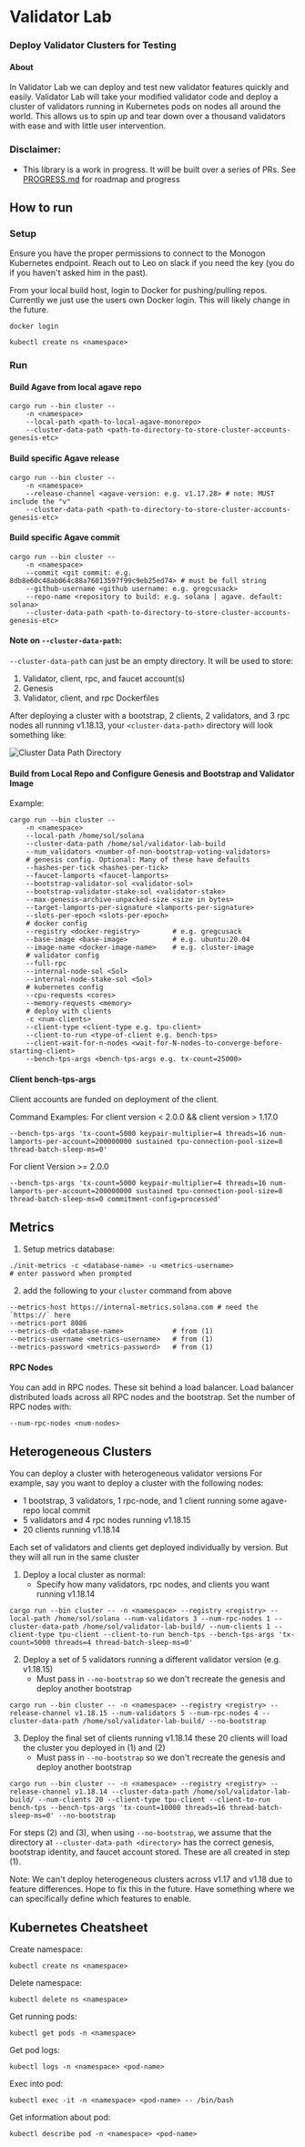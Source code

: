 # Validator Lab
### Deploy Validator Clusters for Testing

#### About
In Validator Lab we can deploy and test new validator features quickly and easily. Validator Lab will take your modified validator code and deploy a cluster of validators running in Kubernetes pods on nodes all around the world. This allows us to spin up and tear down over a thousand validators with ease and with little user intervention.

### Disclaimer:
- This library is a work in progress. It will be built over a series of PRs. See [PROGRESS.md](PROGRESS.md) for roadmap and progress

## How to run

### Setup
Ensure you have the proper permissions to connect to the Monogon Kubernetes endpoint. Reach out to Leo on slack if you need the key (you do if you haven't asked him in the past).

From your local build host, login to Docker for pushing/pulling repos. Currently we just use the users own Docker login. This will likely change in the future.
```
docker login
```

```
kubectl create ns <namespace>
```

### Run
#### Build Agave from local agave repo
```
cargo run --bin cluster --
    -n <namespace>
    --local-path <path-to-local-agave-monorepo>
    --cluster-data-path <path-to-directory-to-store-cluster-accounts-genesis-etc>
```

#### Build specific Agave release
```
cargo run --bin cluster --
    -n <namespace>
    --release-channel <agave-version: e.g. v1.17.28> # note: MUST include the "v"
    --cluster-data-path <path-to-directory-to-store-cluster-accounts-genesis-etc>
```

#### Build specific Agave commit
```
cargo run --bin cluster --
    -n <namespace>
    --commit <git commit: e.g. 8db8e60c48ab064c88a76013597f99c9eb25ed74> # must be full string
    --github-username <github username: e.g. gregcusack>
    --repo-name <repository to build: e.g. solana | agave. default: solana>
    --cluster-data-path <path-to-directory-to-store-cluster-accounts-genesis-etc>
```

#### Note on `--cluster-data-path`:
`--cluster-data-path` can just be an empty directory. It will be used to store:
1) Validator, client, rpc, and faucet account(s)
2) Genesis
3) Validator, client, and rpc Dockerfiles

After deploying a cluster with a bootstrap, 2 clients, 2 validators, and 3 rpc nodes all running v1.18.13, your `<cluster-data-path>` directory will look something like:

![Cluster Data Path Directory](cluster_data_path_tree.png)

#### Build from Local Repo and Configure Genesis and Bootstrap and Validator Image
Example:
```
cargo run --bin cluster -- 
    -n <namespace> 
    --local-path /home/sol/solana
    --cluster-data-path /home/sol/validator-lab-build
    --num_validators <number-of-non-bootstrap-voting-validators>
    # genesis config. Optional: Many of these have defaults
    --hashes-per-tick <hashes-per-tick>
    --faucet-lamports <faucet-lamports>
    --bootstrap-validator-sol <validator-sol>
    --bootstrap-validator-stake-sol <validator-stake>
    --max-genesis-archive-unpacked-size <size in bytes>
    --target-lamports-per-signature <lamports-per-signature>
    --slots-per-epoch <slots-per-epoch>
    # docker config
    --registry <docker-registry>        # e.g. gregcusack 
    --base-image <base-image>           # e.g. ubuntu:20.04
    --image-name <docker-image-name>    # e.g. cluster-image
    # validator config
    --full-rpc
    --internal-node-sol <Sol>
    --internal-node-stake-sol <Sol>
    # kubernetes config
    --cpu-requests <cores>
    --memory-requests <memory>
    # deploy with clients
    -c <num-clients>
    --client-type <client-type e.g. tpu-client>
    --client-to-run <type-of-client e.g. bench-tps>
    --client-wait-for-n-nodes <wait-for-N-nodes-to-converge-before-starting-client>
    --bench-tps-args <bench-tps-args e.g. tx-count=25000>
```

#### Client bench-tps-args
Client accounts are funded on deployment of the client.

Command Examples:
For client version < 2.0.0 && client version > 1.17.0
```
--bench-tps-args 'tx-count=5000 keypair-multiplier=4 threads=16 num-lamports-per-account=200000000 sustained tpu-connection-pool-size=8 thread-batch-sleep-ms=0'
```

For client Version >= 2.0.0
```
--bench-tps-args 'tx-count=5000 keypair-multiplier=4 threads=16 num-lamports-per-account=200000000 sustained tpu-connection-pool-size=8 thread-batch-sleep-ms=0 commitment-config=processed'
```

## Metrics
1) Setup metrics database:
```
./init-metrics -c <database-name> -u <metrics-username>
# enter password when prompted
```
2) add the following to your `cluster` command from above
```
--metrics-host https://internal-metrics.solana.com # need the `https://` here
--metrics-port 8086
--metrics-db <database-name>            # from (1)
--metrics-username <metrics-username>   # from (1)
--metrics-password <metrics-password>   # from (1)
```

#### RPC Nodes
You can add in RPC nodes. These sit behind a load balancer. Load balancer distributed loads across all RPC nodes and the bootstrap. Set the number of RPC nodes with:
```
--num-rpc-nodes <num-nodes>
```

## Heterogeneous Clusters
You can deploy a cluster with heterogeneous validator versions
For example, say you want to deploy a cluster with the following nodes:
* 1 bootstrap, 3 validators, 1 rpc-node, and 1 client running some agave-repo local commit
* 5 validators and 4 rpc nodes running v1.18.15
* 20 clients running v1.18.14

Each set of validators and clients get deployed individually by version. But they will all run in the same cluster

1) Deploy a local cluster as normal:
   * Specify how many validators, rpc nodes, and clients you want running v1.18.14
```
cargo run --bin cluster -- -n <namespace> --registry <registry> --local-path /home/sol/solana --num-validators 3 --num-rpc-nodes 1 --cluster-data-path /home/sol/validator-lab-build/ --num-clients 1 --client-type tpu-client --client-to-run bench-tps --bench-tps-args 'tx-count=5000 threads=4 thread-batch-sleep-ms=0'
```
2) Deploy a set of 5 validators running a different validator version (e.g. v1.18.15)
    * Must pass in `--no-bootstrap` so we don't recreate the genesis and deploy another bootstrap
```
cargo run --bin cluster -- -n <namespace> --registry <registry> --release-channel v1.18.15 --num-validators 5 --num-rpc-nodes 4 --cluster-data-path /home/sol/validator-lab-build/ --no-bootstrap
```
3) Deploy the final set of clients running v1.18.14 these 20 clients will load the cluster you deployed in (1) and (2)
    * Must pass in `--no-bootstrap` so we don't recreate the genesis and deploy another bootstrap
```
cargo run --bin cluster -- -n <namespace> --registry <registry> --release-channel v1.18.14 --cluster-data-path /home/sol/validator-lab-build/ --num-clients 20 --client-type tpu-client --client-to-run bench-tps --bench-tps-args 'tx-count=10000 threads=16 thread-batch-sleep-ms=0' --no-bootstrap
```

For steps (2) and (3), when using `--no-bootstrap`, we assume that the directory at `--cluster-data-path <directory>` has the correct genesis, bootstrap identity, and faucet account stored. These are all created in step (1).

Note: We can't deploy heterogeneous clusters across v1.17 and v1.18 due to feature differences. Hope to fix this in the future. Have something where we can specifically define which features to enable.

## Kubernetes Cheatsheet
Create namespace:
```
kubectl create ns <namespace>
```

Delete namespace:
```
kubectl delete ns <namespace>
```

Get running pods:
```
kubectl get pods -n <namespace>
```

Get pod logs:
```
kubectl logs -n <namespace> <pod-name>
```

Exec into pod:
```
kubectl exec -it -n <namespace> <pod-name> -- /bin/bash
```

Get information about pod:
```
kubectl describe pod -n <namespace> <pod-name>
```